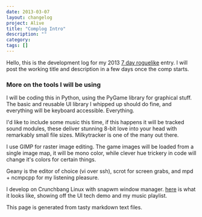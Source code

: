 ```yaml
---
date: 2013-03-07
layout: changelog
project: Alive
title: "Complog Intro"
description: ""
category: 
tags: []
---
```


Hello, this is the development log for my 2013 [7 day roguelike](http://roguebasin.roguelikedevelopment.org/index.php?title=7DRL_Challenge_2013) entry. I will post the working title and description in a few days once the comp starts.

### More on the tools I will be using

I will be coding this in Python, using the PyGame library for graphical stuff. The basic and reusable UI library I whipped up should do fine, and everything will be keyboard accessible. Everything.

I'd like to include some music this time, if this happens it will be tracked sound modules, these deliver stunning 8-bit love into your head with remarkably small file sizes. Milkytracker is one of the many out there.

I use GIMP for raster image editing. The game images will be loaded from a single image map, it will be mono color, while clever hue trickery in code will change it's colors for certain things.

Geany is the editor of choice (vi over ssh), scrot for screen grabs, and mpd + ncmpcpp for my listening pleasure.

I develop on Crunchbang Linux with snapwm window manager. [here](/assets/alive/complog/crunchbang-scrot-1.jpg) is what it looks like, showing off the UI tech demo and my music playlist.

This page is generated from tasty markdown text files.